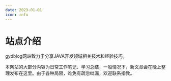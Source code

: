 ```yaml
---
date: 2023-01-01
icon: info
---
```


# 站点介绍
gydblog网站致力于分享JAVA开发领域相关技术和经验技巧。

本网站的大部分内容为日常工作笔记、学习总结，一般情况下，新文章会在晚上整理发布在这里。由于各种局限，难免有疏忽纰漏，欢迎联系指教。